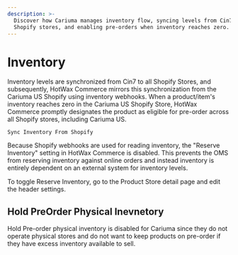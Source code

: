 ```yaml
---
description: >-
  Discover how Cariuma manages inventory flow, syncing levels from Cin7 to all
  Shopify stores, and enabling pre-orders when inventory reaches zero.
---
```


# Inventory

Inventory levels are synchronized from Cin7 to all Shopify Stores, and subsequently, HotWax Commerce mirrors this synchronization from the Cariuma US Shopify using inventory webhooks. When a product/item's inventory reaches zero in the Cariuma US Shopify Store, HotWax Commerce promptly designates the product as eligible for pre-order across all Shopify stores, including Cariuma US.

```
Sync Inventory From Shopify
```

Because Shopify webhooks are used for reading inventory, the "Reserve Inventory" setting in HotWax Commerce is disabled. This prevents the OMS from reserving inventory against online orders and instead inventory is entirely dependent on an external system for inventory levels.

To toggle Reserve Inventory, go to the Product Store detail page and edit the header settings.

## Hold PreOrder Physical Inevnetory

Hold Pre-order physical inventory is disabled for Cariuma since they do not operate physical stores and do not want to keep products on pre-order if they have excess inventory available to sell.
